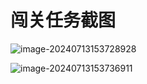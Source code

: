 # 闯关任务截图

![image-20240713153728928](D:\postgruduate\葵花宝典\job\书生浦语\InterLM_learning\picture\image-20240713153728928.png)

![image-20240713153736911](D:\postgruduate\葵花宝典\job\书生浦语\InterLM_learning\picture\image-20240713153736911.png)